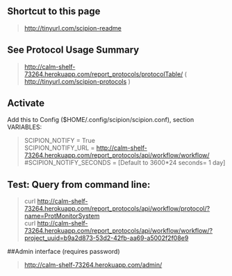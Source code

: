 ## Shortcut to this page
 > http://tinyurl.com/scipion-readme

## See Protocol Usage Summary
> http://calm-shelf-73264.herokuapp.com/report_protocols/protocolTable/
> ( http://tinyurl.com/scipion-protocols )

## Activate
 Add this to Config ($HOME/.config/scipion/scipion.conf), section VARIABLES:

> SCIPION_NOTIFY = True<br>
> SCIPION_NOTIFY_URL = http://calm-shelf-73264.herokuapp.com/report_protocols/api/workflow/workflow/<br>
> \#SCIPION_NOTIFY_SECONDS = [Default to 3600*24 seconds= 1 day]


## Test: Query from command line:

> curl http://calm-shelf-73264.herokuapp.com/report_protocols/api/workflow/protocol/?name=ProtMonitorSystem<br>
> curl http://calm-shelf-73264.herokuapp.com/report_protocols/api/workflow/workflow/?project_uuid=b9a2d873-53d2-42fb-aa69-a5002f2f08e9

##Admin interface (requires password)

> http://calm-shelf-73264.herokuapp.com/admin/
